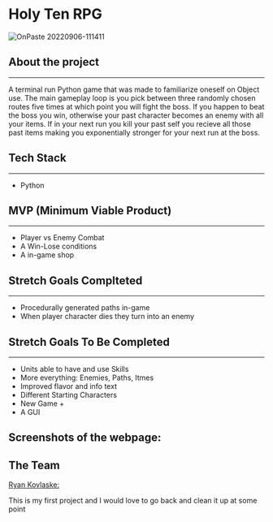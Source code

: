 # Holy Ten RPG

![OnPaste 20220906-111411](https://i.imgur.com/XQf6bRu.png)


## About the project
***
A terminal run Python game that was made to familiarize oneself on Object use. The main gameplay loop is you pick between three randomly chosen routes five times at which point you will fight the boss. If you happen to beat the boss you win, otherwise your past character becomes an enemy with all your items. If in your next run you kill your past self you recieve all those past items making you exponentially stronger for your next run at the boss.

## Tech Stack
***
* Python

## MVP (Minimum Viable Product)
***
* Player vs Enemy Combat
* A Win-Lose conditions
* A in-game shop

## Stretch Goals Complteted
***
* Procedurally generated paths in-game
* When player character dies they turn into an enemy

## Stretch Goals To Be Completed
***
* Units able to have and use Skills
* More everything: Enemies, Paths, Itmes
* Improved flavor and info text
* Different Starting Characters
* New Game +
* A GUI

## Screenshots of the webpage:

## The Team

[Ryan Kovlaske:](https://github.com/Rkovl)

This is my first project and I would love to go back and clean it up at some point


